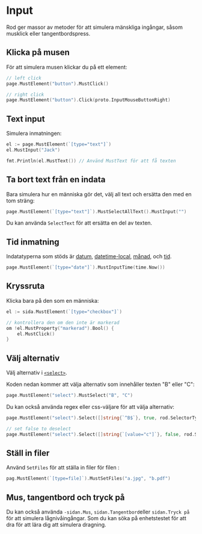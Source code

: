 # Input

Rod ger massor av metoder för att simulera mänskliga ingångar, såsom musklick eller tangentbordspress.

## Klicka på musen

För att simulera musen klickar du på ett element:

```go
// left click
page.MustElement("button").MustClick()

// right click
page.MustElement("button").Click(proto.InputMouseButtonRight)
```

## Text input

Simulera inmatningen:

```go
el := page.MustElement(`[type="text"]`)
el.MustInput("Jack")

fmt.Println(el.MustText()) // Använd MustText för att få texten
```

## Ta bort text från en indata

Bara simulera hur en människa gör det, välj all text och ersätta den med en tom sträng:

```go
page.MustElement(`[type="text"]`).MustSelectAllText().MustInput("")
```

Du kan använda `SelectText` för att ersätta en del av texten.

## Tid inmatning

Indatatyperna som stöds är [datum](https://developer.mozilla.org/en-US/docs/Web/HTML/Element/input/date), [datetime-local](https://developer.mozilla.org/en-US/docs/Web/HTML/Element/input/datetime-local), [månad](https://developer.mozilla.org/en-US/docs/Web/HTML/Element/input/month), och [tid](https://developer.mozilla.org/en-US/docs/Web/HTML/Element/input/time).

```go
page.MustElement(`[type="date"]`).MustInputTime(time.Now())
```

## Kryssruta

Klicka bara på den som en människa:

```go
el := sida.MustElement(`[type="checkbox"]`)

// kontrollera den om den inte är markerad
om !el.MustProperty("markerad").Bool() {
    el.MustClick()
}
```

## Välj alternativ

Välj alternativ i [`<select>`](https://developer.mozilla.org/en-US/docs/Web/HTML/Element/select).

Koden nedan kommer att välja alternativ som innehåller texten "B" eller "C":

```go
page.MustElement("select").MustSelect("B", "C")
```

Du kan också använda regex eller css-väljare för att välja alternativ:

```go
page.MustElement("select").Select([]string{`^B$`}, true, rod.SelectorTypeRegex)

// set false to deselect
page.MustElement("select").Select([]string{`[value="c"]`}, false, rod.SelectorTypeCSSSector)
```

## Ställ in filer

Använd `SetFiles` för att ställa in filer för filen [](https://developer.mozilla.org/en-US/docs/Web/HTML/Element/input/file):

```go
pag.MustElement(`[type=file]`).MustSetFiles("a.jpg", "b.pdf")
```

## Mus, tangentbord och tryck på

Du kan också använda `-sidan.Mus`, `sidan.Tangentbord`eller `sidan.Tryck på` för att simulera lågnivåingångar. Som du kan söka på enhetstestet för att dra för att lära dig att simulera dragning.
